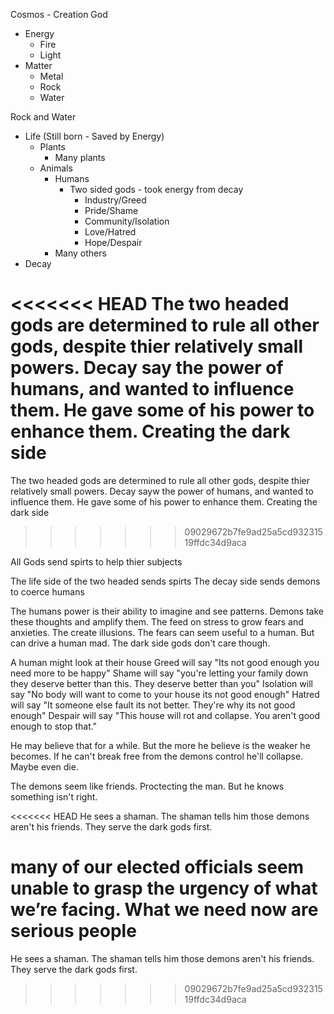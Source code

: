 Cosmos - Creation God
* Energy
	* Fire
	* Light
* Matter 
	* Metal
	* Rock
	* Water 

Rock and Water
* Life (Still born - Saved by Energy)
	* Plants
		* Many plants
	* Animals
		* Humans 
			* Two sided gods - took energy from decay
				* Industry/Greed
				* Pride/Shame
				* Community/Isolation
				* Love/Hatred
				* Hope/Despair
		* Many others
* Decay

<<<<<<< HEAD
The two headed gods are determined to rule all other gods, despite thier relatively small powers. Decay say the power of humans, and wanted to influence them. He gave some of his power to enhance them. Creating the dark side
=======
The two headed gods are determined to rule all other gods, despite thier relatively small powers. Decay sayw the power of humans, and wanted to influence them. He gave some of his power to enhance them. Creating the dark side
>>>>>>> 09029672b7fe9ad25a5cd93231519ffdc34d9aca

All Gods send spirts to help thier subjects

The life side of the two headed sends spirts
The decay side sends demons to coerce humans

The humans power is their ability to imagine and see patterns. Demons take these thoughts and amplify them. The feed on stress to grow fears and anxieties. The create illusions. The fears can seem useful to a human. But can drive a human mad. The dark side gods don't care though. 

A human might look at their house 
Greed will say "Its not good enough you need more to be happy"
Shame will say "you're letting your family down they deserve better than this. They deserve better than you"
Isolation will say "No body will want to come to your house its not good enough"
Hatred will say "It someone else fault its not better. They're why its not good enough"
Despair will say "This house will rot and collapse. You aren't good enough to stop that."

He may believe that for a while. But the more he believe is the weaker he becomes. If he can't break free from the demons control he'll collapse. Maybe even die.

The demons seem like friends. Proctecting the man. But he knows something isn't right. 

<<<<<<< HEAD
He sees a shaman. The shaman tells him those demons aren't his friends. They serve the dark gods first. 

many of our elected officials seem unable to grasp the urgency of what we’re facing. What we need now are serious people
=======
He sees a shaman. The shaman tells him those demons aren't his friends. They serve the dark gods first. 
>>>>>>> 09029672b7fe9ad25a5cd93231519ffdc34d9aca
